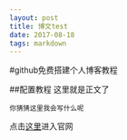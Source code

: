 ```yaml
---
layout: post
title: 博文test
date: 2017-08-18 
tags: markdown    
---
```


#github免费搭建个人博客教程

##配置教程
这里就是正文了
```
你猜猜这里我会写什么呢
```
点击<a href="https://www.baidu.com">这里</a>进入官网
